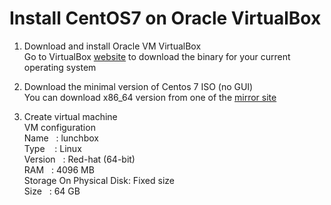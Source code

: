 # Install CentOS7 on Oracle VirtualBox

1. Download and install Oracle VM VirtualBox <br>
Go to VirtualBox [website](https://www.virtualbox.org) to download the binary for your current operating system

2. Download the minimal version of Centos 7 ISO (no GUI)  <br>
You can download x86_64 version from one of the [mirror site](http://isoredirect.centos.org/centos/7/isos/x86_64)

3. Create virtual machine <br>
VM configuration <br>
Name &nbsp; : lunchbox <br>
Type &nbsp;&nbsp; : Linux <br>
Version &nbsp; : Red-hat (64-bit) <br> 
RAM &nbsp; : 4096 MB <br>
Storage On Physical Disk: Fixed size <br>
Size &nbsp; : 64 GB 

